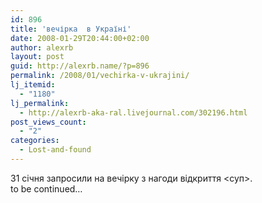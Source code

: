 ```yaml
---
id: 896
title: 'вечірка  в Україні'
date: 2008-01-29T20:44:00+02:00
author: alexrb
layout: post
guid: http://alexrb.name/?p=896
permalink: /2008/01/vechirka-v-ukrajini/
lj_itemid:
  - "1180"
lj_permalink:
  - http://alexrb-aka-ral.livejournal.com/302196.html
post_views_count:
  - "2"
categories:
  - Lost-and-found
---
```

31 січня запросили на вечірку з нагоди відкриття <суп>.  
to be continued&#8230;